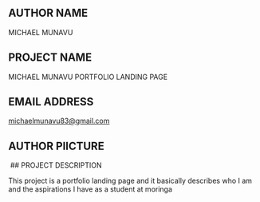 ## AUTHOR NAME
MICHAEL MUNAVU
## PROJECT NAME
MICHAEL MUNAVU PORTFOLIO LANDING PAGE
## EMAIL ADDRESS
michaelmunavu83@gmail.com

## AUTHOR PIICTURE
<img src: suti.jpeg>
## PROJECT DESCRIPTION

This project is a portfolio landing page and it basically describes who I am  and the aspirations I have as a student at moringa
